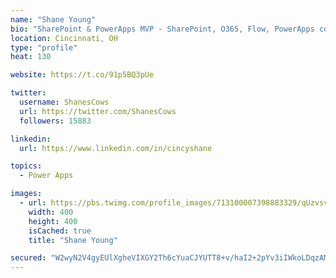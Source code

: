 ```yaml
---
name: "Shane Young"
bio: "SharePoint & PowerApps MVP - SharePoint, O365, Flow, PowerApps consulting? @PowerApps911 | Pure Snark? You found it."
location: Cincinnati, OH
type: "profile"
heat: 130

website: https://t.co/91p5BQ3pUe

twitter:
  username: ShanesCows
  url: https://twitter.com/ShanesCows
  followers: 15883

linkedin:
  url: https://www.linkedin.com/in/cincyshane

topics:
  - Power Apps

images:
  - url: https://pbs.twimg.com/profile_images/713100007398883329/qUzvsvQ3_400x400.jpg
    width: 400
    height: 400
    isCached: true
    title: "Shane Young"

secured: "W2wyN2V4gyEUlXgheVIXGY2Th6cYuaCJYUTT8+v/haI2+2pYv3iIWkoLDqzAMOwRHOdYdXo7njykDxUWJbLHcHQsk7ZEsTMqx/UimZB5mMABTeSIjJkvwGlSvJBqkzepGodov6aO4DMFzvqJ6OG026oRruR6HYOOUR4+7zPW82gof5hH5IfOvFCdE5y6XFEMSd4hoX7YJBURBfLHhwgGHAsWGEQxmEcc/9zLC386Kot6PWdnNLzw5/+hJYNWIp5LZgQvDyHW5PRdpI3oN2MoXQHYLB5+1xbwDgVJeDQqCNOmREH7XJf7t5w4Ct1OOg+aCCbigozNjn38/VwWh0YeH8vM6W6D43ciRcFKj5APiSlFJvdSRThVCv/kaURXHYb4A0eWVwjCNVJ7N7GjtEQN+pmvygw36wTovu0sfYsu3mc=;prtaPXUYyE/CEQVwM/R2gw=="
---
```


